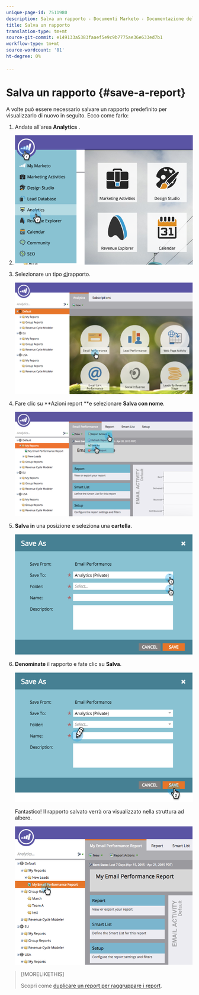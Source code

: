 ```yaml
---
unique-page-id: 7511980
description: Salva un rapporto - Documenti Marketo - Documentazione del prodotto
title: Salva un rapporto
translation-type: tm+mt
source-git-commit: e149133a5383faaef5e9c9b7775ae36e633ed7b1
workflow-type: tm+mt
source-wordcount: '81'
ht-degree: 0%

---
```



# Salva un rapporto {#save-a-report}

A volte può essere necessario salvare un rapporto predefinito per visualizzarlo di nuovo in seguito. Ecco come farlo:

1. Andate all&#39;area **Analytics** .
1. ![](assets/image2015-4-30-11-3a50-3a5.png)

1. Selezionare un tipo [di](../../../../product-docs/reporting/basic-reporting/report-types/report-type-overview.md)rapporto.

   ![](assets/image2015-4-20-16-3a57-3a42.png)

1. Fare clic su **Azioni report **e selezionare **Salva con nome**.

   ![](assets/image2015-4-20-17-3a4-3a11.png)

1. **Salva in** una posizione e seleziona una **cartella**.

   ![](assets/image2015-4-20-17-3a33-3a25.png)

1. **Denominate** il rapporto e fate clic su **Salva**.

   ![](assets/image2015-4-20-17-3a34-3a57.png)

   Fantastico! Il rapporto salvato verrà ora visualizzato nella struttura ad albero.

   ![](assets/image2015-4-21-11-3a12-3a40.png)

>[!MORELIKETHIS]
>
>Scopri come [duplicare un report per raggruppare i report](../../../../product-docs/reporting/basic-reporting/report-activity/clone-a-report-to-group-reports.md).

